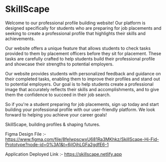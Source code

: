 # SkillScape
Welcome to our professional profile building website! Our platform is designed specifically for students who are preparing for job placements and seeking to create a professional profile that highlights their skills and achievements.

Our website offers a unique feature that allows students to check tasks provided to them by placement officers before they sit for placement. These tasks are carefully crafted to help students build their professional profile and showcase their strengths to potential employers.

Our website provides students with personalized feedback and guidance on their completed tasks, enabling them to improve their profiles and stand out to potential employers. Our goal is to help students create a professional image that accurately reflects their skills and accomplishments, and to give them the confidence to succeed in their job search.

So if you're a student preparing for job placements, sign up today and start building your professional profile with our user-friendly platform. We look forward to helping you achieve your career goals!

SkillScape, building profiles & shaping futures.

Figma Design File :- https://www.figma.com/file/8feIwpscwxU681Ra3MKhkz/SkillScape-Hi-Fid-Prototype?node-id=0%3A1&t=6jIOjhLGFa2gdfE6-1

Application Deployed Link :- https://skillscape.netlify.app

